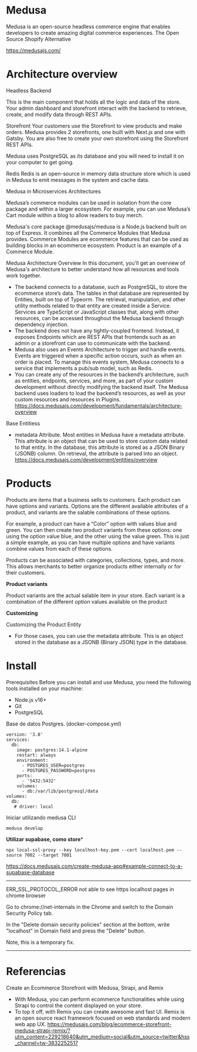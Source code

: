 # Medusa


Medusa is an open-source headless commerce engine that enables developers to create amazing digital commerce experiences.  The Open Source Shopify Alternative

https://medusajs.com/


# Architecture overview

Headless Backend

This is the main component that holds all the logic and data of the store. Your admin dashboard and storefront interact with the backend to retrieve, create, and modify data through REST APIs.

Storefront
Your customers use the Storefront to view products and make orders. Medusa provides 2 storefronts, one built with Next.js and one with Gatsby. You are also free to create your own storefront using the Storefront REST APIs.
 
Medusa uses PostgreSQL as its database and you will need to install it on your computer to get going.

Redis
Redis is an open-source in memory data structure store which is used in Medusa to emit messages in the system and cache data. 
 
Medusa in Microservices Architectures

Medusa’s commerce modules can be used in isolation from the core package and within a larger ecosystem. For example, you can use Medusa’s Cart module within a blog to allow readers to buy merch.

Medusa's core package @medusajs/medusa is a Node.js backend built on top of Express. It combines all the Commerce Modules that Medusa provides. Commerce Modules are ecommerce features that can be used as building blocks in an ecommerce ecosystem. Product is an example of a Commerce Module.

Medusa Architecture Overview
In this document, you'll get an overview of Medusa's architecture to better understand how all resources and tools work together.
- The backend connects to a database, such as PostgreSQL, to store the ecommerce store’s data. The tables in that database are represented by Entities, built on top of Typeorm.
The retrieval, manipulation, and other utility methods related to that entity are created inside a Service. Services are TypeScript or JavaScript classes that, along with other resources, can be accessed throughout the Medusa backend through dependency injection.
- The backend does not have any tightly-coupled frontend. Instead, it exposes Endpoints which are REST APIs that frontends such as an admin or a storefront can use to communicate with the backend.
- Medusa also uses an Events Architecture to trigger and handle events. Events are triggered when a specific action occurs, such as when an order is placed. To manage this events system, Medusa connects to a service that implements a pub/sub model, such as Redis.
- You can create any of the resources in the backend’s architecture, such as entities, endpoints, services, and more, as part of your custom development without directly modifying the backend itself. The Medusa backend uses loaders to load the backend’s resources, as well as your custom resources and resources in Plugins.
https://docs.medusajs.com/development/fundamentals/architecture-overview


Base Entitiess
- metadata Attribute. Most entities in Medusa have a metadata attribute. This attribute is an object that can be used to store custom data related to that entity. In the database, this attribute is stored as a JSON Binary (JSONB) column. On retrieval, the attribute is parsed into an object.
https://docs.medusajs.com/development/entities/overview

# Products

Products are items that a business sells to customers. Each product can have options and variants. Options are the different available attributes of a product, and variants are the salable combinations of these options.

For example, a product can have a “Color” option with values blue and green. You can then create two product variants from these options: one using the option value blue, and the other using the value green. This is just a simple example, as you can have multiple options and have variants combine values from each of these options.

Products can be associated with categories, collections, types, and more. This allows merchants to better organize products either internally or for their customers.

**Product variants**

Product variants are the actual salable item in your store. Each variant is a combination of the different option values available on the product

**Customizing**

Customizing the Product Entity
- For those cases, you can use the metadata attribute. This is an object stored in the database as a JSONB  (Binary JSON) type in the database.

# Install

Prerequisites
Before you can install and use Medusa, you need the following tools installed on your machine:

- Node.js v16+
- Git
- PostgreSQL


Base de datos Postgres. (docker-compose.yml)

```
version: '3.8'
services:
  db:
    image: postgres:14.1-alpine
    restart: always
    environment:
      - POSTGRES_USER=postgres
      - POSTGRES_PASSWORD=postgres
    ports:
      - '5432:5432'
    volumes: 
      - db:/var/lib/postgresql/data
volumes:
  db:
   # driver: local
```


Iniciar utilizando medusa CLI

```
medusa develop
```


**Utilizar supabase, como store***

```
npx local-ssl-proxy --key localhost-key.pem --cert localhost.pem --source 7002 --target 7001
```

https://docs.medusajs.com/create-medusa-app#example-connect-to-a-supabase-database




----------------------------------

ERR_SSL_PROTOCOL_ERROR not able to see https localhost pages in chrome browser

Go to chrome://net-internals in the Chrome and switch to the Domain Security Policy tab.

In the "Delete domain security policies" section at the bottom, write "localhost" in Domain field and press the "Delete" button.

Note, this is a temporary fix.

----------------------------------


# Referencias

Create an Ecommerce Storefront with Medusa, Strapi, and Remix
- With Medusa, you can perform ecommerce functionalities while using Strapi to control the content displayed on your store.
- To top it off, with Remix you can create awesome and fast UI. Remix is an open source react framework focused on web standards and modern web app UX.
https://medusajs.com/blog/ecommerce-storefront-medusa-strapi-remix/?utm_content=229218640&utm_medium=social&utm_source=twitter&hss_channel=tw-3832252517